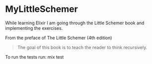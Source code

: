 # MyLittleSchemer

While learning Elixir I am going through the Little Schemer book and implementing the exercises.

From the preface of The Little Schemer (4th edition)

> The goal of this book is to teach the reader to think recursively.

To run the tests run:
    mix test
